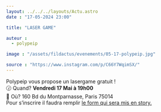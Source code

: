 ```yaml
---
layout: ../../../layouts/Actu.astro
date : "17-05-2024 23:00"

title: "LASER GAME"

auteur :
  - polypeip

image : "/assets/fildactus/evenements/05-17-polypeip.jpg"

source : "https://www.instagram.com/p/C66Y7WqimSX/"
---
```


Polypeip vous propose un lasergame gratuit !  
🕝 Quand? __Vendredi 17 Mai à 19h00__  
📍 Où? 160 Bd du Montparnasse, Paris 75014  
Pour s’inscrire il faudra remplir [le form qui sera mis en story.](https://docs.google.com/forms/d/e/1FAIpQLSfmbo_zfRYLVbFbt6T57xjh6oB2A1nPQtJ5lPm-7z6_1M8LQw/viewform)